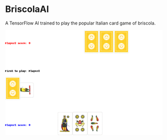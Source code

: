 # BriscolaAI
A TensorFlow AI trained to play the popular Italian card game of briscola.


![](game.gif)
